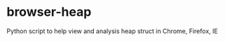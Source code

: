 browser-heap
============

Python script to help view and analysis heap struct in Chrome, Firefox, IE
